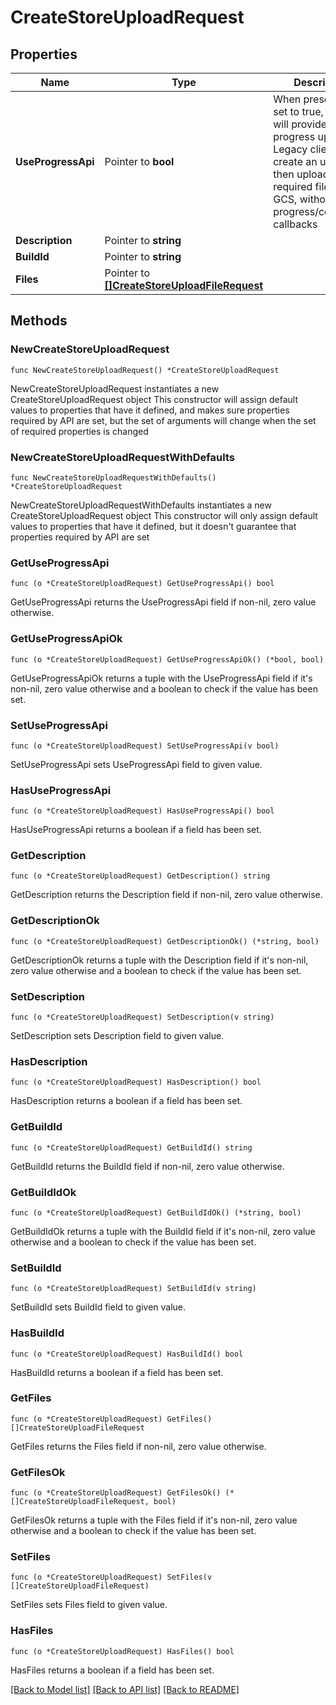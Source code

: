 # CreateStoreUploadRequest

## Properties

Name | Type | Description | Notes
------------ | ------------- | ------------- | -------------
**UseProgressApi** | Pointer to **bool** | When present and set to true, the client will provide progress updates; Legacy clients will create an upload, then upload the required files to GCS, without progress/completion callbacks | [optional] 
**Description** | Pointer to **string** |  | [optional] 
**BuildId** | Pointer to **string** |  | [optional] 
**Files** | Pointer to [**[]CreateStoreUploadFileRequest**](CreateStoreUploadFileRequest.md) |  | [optional] 

## Methods

### NewCreateStoreUploadRequest

`func NewCreateStoreUploadRequest() *CreateStoreUploadRequest`

NewCreateStoreUploadRequest instantiates a new CreateStoreUploadRequest object
This constructor will assign default values to properties that have it defined,
and makes sure properties required by API are set, but the set of arguments
will change when the set of required properties is changed

### NewCreateStoreUploadRequestWithDefaults

`func NewCreateStoreUploadRequestWithDefaults() *CreateStoreUploadRequest`

NewCreateStoreUploadRequestWithDefaults instantiates a new CreateStoreUploadRequest object
This constructor will only assign default values to properties that have it defined,
but it doesn't guarantee that properties required by API are set

### GetUseProgressApi

`func (o *CreateStoreUploadRequest) GetUseProgressApi() bool`

GetUseProgressApi returns the UseProgressApi field if non-nil, zero value otherwise.

### GetUseProgressApiOk

`func (o *CreateStoreUploadRequest) GetUseProgressApiOk() (*bool, bool)`

GetUseProgressApiOk returns a tuple with the UseProgressApi field if it's non-nil, zero value otherwise
and a boolean to check if the value has been set.

### SetUseProgressApi

`func (o *CreateStoreUploadRequest) SetUseProgressApi(v bool)`

SetUseProgressApi sets UseProgressApi field to given value.

### HasUseProgressApi

`func (o *CreateStoreUploadRequest) HasUseProgressApi() bool`

HasUseProgressApi returns a boolean if a field has been set.

### GetDescription

`func (o *CreateStoreUploadRequest) GetDescription() string`

GetDescription returns the Description field if non-nil, zero value otherwise.

### GetDescriptionOk

`func (o *CreateStoreUploadRequest) GetDescriptionOk() (*string, bool)`

GetDescriptionOk returns a tuple with the Description field if it's non-nil, zero value otherwise
and a boolean to check if the value has been set.

### SetDescription

`func (o *CreateStoreUploadRequest) SetDescription(v string)`

SetDescription sets Description field to given value.

### HasDescription

`func (o *CreateStoreUploadRequest) HasDescription() bool`

HasDescription returns a boolean if a field has been set.

### GetBuildId

`func (o *CreateStoreUploadRequest) GetBuildId() string`

GetBuildId returns the BuildId field if non-nil, zero value otherwise.

### GetBuildIdOk

`func (o *CreateStoreUploadRequest) GetBuildIdOk() (*string, bool)`

GetBuildIdOk returns a tuple with the BuildId field if it's non-nil, zero value otherwise
and a boolean to check if the value has been set.

### SetBuildId

`func (o *CreateStoreUploadRequest) SetBuildId(v string)`

SetBuildId sets BuildId field to given value.

### HasBuildId

`func (o *CreateStoreUploadRequest) HasBuildId() bool`

HasBuildId returns a boolean if a field has been set.

### GetFiles

`func (o *CreateStoreUploadRequest) GetFiles() []CreateStoreUploadFileRequest`

GetFiles returns the Files field if non-nil, zero value otherwise.

### GetFilesOk

`func (o *CreateStoreUploadRequest) GetFilesOk() (*[]CreateStoreUploadFileRequest, bool)`

GetFilesOk returns a tuple with the Files field if it's non-nil, zero value otherwise
and a boolean to check if the value has been set.

### SetFiles

`func (o *CreateStoreUploadRequest) SetFiles(v []CreateStoreUploadFileRequest)`

SetFiles sets Files field to given value.

### HasFiles

`func (o *CreateStoreUploadRequest) HasFiles() bool`

HasFiles returns a boolean if a field has been set.


[[Back to Model list]](../README.md#documentation-for-models) [[Back to API list]](../README.md#documentation-for-api-endpoints) [[Back to README]](../README.md)


